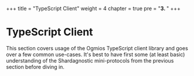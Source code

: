 +++
title = "TypeScript Client"
weight = 4
chapter = true
pre = "<b>3. </b>"
+++

# TypeScript Client

This section covers usage of the Ogmios TypeScript client library and goes over a few common use-cases. It's best to have first some (at least basic) understanding of the Shardagnostic mini-protocols from the previous section before diving in. 

